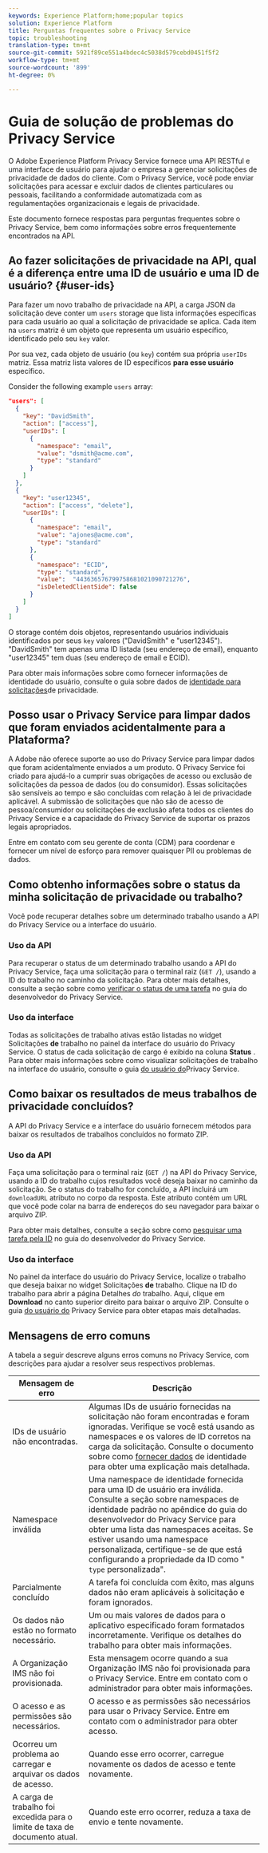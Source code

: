 ```yaml
---
keywords: Experience Platform;home;popular topics
solution: Experience Platform
title: Perguntas frequentes sobre o Privacy Service
topic: troubleshooting
translation-type: tm+mt
source-git-commit: 5921f89ce551a4bdec4c5038d579cebd0451f5f2
workflow-type: tm+mt
source-wordcount: '899'
ht-degree: 0%

---
```



# Guia de solução de problemas do Privacy Service

O Adobe Experience Platform Privacy Service fornece uma API RESTful e uma interface de usuário para ajudar o empresa a gerenciar solicitações de privacidade de dados do cliente. Com o Privacy Service, você pode enviar solicitações para acessar e excluir dados de clientes particulares ou pessoais, facilitando a conformidade automatizada com as regulamentações organizacionais e legais de privacidade.

Este documento fornece respostas para perguntas frequentes sobre o Privacy Service, bem como informações sobre erros frequentemente encontrados na API.

## Ao fazer solicitações de privacidade na API, qual é a diferença entre uma ID de usuário e uma ID de usuário? {#user-ids}

Para fazer um novo trabalho de privacidade na API, a carga JSON da solicitação deve conter um `users` storage que lista informações específicas para cada usuário ao qual a solicitação de privacidade se aplica. Cada item na `users` matriz é um objeto que representa um usuário específico, identificado pelo seu `key` valor.

Por sua vez, cada objeto de usuário (ou `key`) contém sua própria `userIDs` matriz. Essa matriz lista valores de ID específicos **para esse usuário** específico.

Consider the following example `users` array:

```json
"users": [
  {
    "key": "DavidSmith",
    "action": ["access"],
    "userIDs": [
      {
        "namespace": "email",
        "value": "dsmith@acme.com",
        "type": "standard"
      }
    ]
  },
  {
    "key": "user12345",
    "action": ["access", "delete"],
    "userIDs": [
      {
        "namespace": "email",
        "value": "ajones@acme.com",
        "type": "standard"
      },
      {
        "namespace": "ECID",
        "type": "standard",
        "value":  "443636576799758681021090721276",
        "isDeletedClientSide": false
      }
    ]
  }
]
```

O storage contém dois objetos, representando usuários individuais identificados por seus `key` valores (&quot;DavidSmith&quot; e &quot;user12345&quot;). &quot;DavidSmith&quot; tem apenas uma ID listada (seu endereço de email), enquanto &quot;user12345&quot; tem duas (seu endereço de email e ECID).

Para obter mais informações sobre como fornecer informações de identidade do usuário, consulte o guia sobre dados de [identidade para solicitações](identity-data.md)de privacidade.


## Posso usar o Privacy Service para limpar dados que foram enviados acidentalmente para a Plataforma?

A Adobe não oferece suporte ao uso do Privacy Service para limpar dados que foram acidentalmente enviados a um produto. O Privacy Service foi criado para ajudá-lo a cumprir suas obrigações de acesso ou exclusão de solicitações da pessoa de dados (ou do consumidor). Essas solicitações são sensíveis ao tempo e são concluídas com relação à lei de privacidade aplicável. A submissão de solicitações que não são de acesso de pessoa/consumidor ou solicitações de exclusão afeta todos os clientes do Privacy Service e a capacidade do Privacy Service de suportar os prazos legais apropriados.

Entre em contato com seu gerente de conta (CDM) para coordenar e fornecer um nível de esforço para remover quaisquer PII ou problemas de dados.

## Como obtenho informações sobre o status da minha solicitação de privacidade ou trabalho?

Você pode recuperar detalhes sobre um determinado trabalho usando a API do Privacy Service ou a interface do usuário.

### Uso da API

Para recuperar o status de um determinado trabalho usando a API do Privacy Service, faça uma solicitação para o terminal raiz (`GET /`), usando a ID do trabalho no caminho da solicitação. Para obter mais detalhes, consulte a seção sobre como [verificar o status de uma tarefa](api/privacy-jobs.md#check-the-status-of-a-job) no guia do desenvolvedor do Privacy Service.

### Uso da interface

Todas as solicitações de trabalho ativas estão listadas no widget Solicitações **de** trabalho no painel da interface do usuário do Privacy Service. O status de cada solicitação de cargo é exibido na coluna **Status** . Para obter mais informações sobre como visualizar solicitações de trabalho na interface do usuário, consulte o guia [do usuário do](ui/user-guide.md)Privacy Service.

## Como baixar os resultados de meus trabalhos de privacidade concluídos?

A API do Privacy Service e a interface do usuário fornecem métodos para baixar os resultados de trabalhos concluídos no formato ZIP.

### Uso da API

Faça uma solicitação para o terminal raiz (`GET /`) na API do Privacy Service, usando a ID do trabalho cujos resultados você deseja baixar no caminho da solicitação. Se o status do trabalho for concluído, a API incluirá um `downloadURL` atributo no corpo da resposta. Este atributo contém um URL que você pode colar na barra de endereços do seu navegador para baixar o arquivo ZIP.

Para obter mais detalhes, consulte a seção sobre como [pesquisar uma tarefa pela ID](api/privacy-jobs.md#check-the-status-of-a-job) no guia do desenvolvedor do Privacy Service.

### Uso da interface

No painel da interface do usuário do Privacy Service, localize o trabalho que deseja baixar no widget Solicitações **de** trabalho. Clique na ID do trabalho para abrir a página Detalhes _do_ trabalho. Aqui, clique em **Download** no canto superior direito para baixar o arquivo ZIP. Consulte o guia [do usuário do](ui/user-guide.md) Privacy Service para obter etapas mais detalhadas.

## Mensagens de erro comuns

A tabela a seguir descreve alguns erros comuns no Privacy Service, com descrições para ajudar a resolver seus respectivos problemas.

| Mensagem de erro | Descrição |
| --- | --- |
| IDs de usuário não encontradas. | Algumas IDs de usuário fornecidas na solicitação não foram encontradas e foram ignoradas. Verifique se você está usando as namespaces e os valores de ID corretos na carga da solicitação. Consulte o documento sobre como [fornecer dados](./identity-data.md) de identidade para obter uma explicação mais detalhada. |
| Namespace inválida | Uma namespace de identidade fornecida para uma ID de usuário era inválida. Consulte a seção sobre namespaces [](./api/appendix.md#standard-namespaces) de identidade padrão no apêndice do guia do desenvolvedor do Privacy Service para obter uma lista das namespaces aceitas. Se estiver usando uma namespace personalizada, certifique-se de que está configurando a propriedade da ID como &quot; `type` personalizada&quot;. |
| Parcialmente concluído | A tarefa foi concluída com êxito, mas alguns dados não eram aplicáveis à solicitação e foram ignorados. |
| Os dados não estão no formato necessário. | Um ou mais valores de dados para o aplicativo especificado foram formatados incorretamente. Verifique os detalhes do trabalho para obter mais informações. |
| A Organização IMS não foi provisionada. | Esta mensagem ocorre quando a sua Organização IMS não foi provisionada para o Privacy Service. Entre em contato com o administrador para obter mais informações. |
| O acesso e as permissões são necessários. | O acesso e as permissões são necessários para usar o Privacy Service. Entre em contato com o administrador para obter acesso. |
| Ocorreu um problema ao carregar e arquivar os dados de acesso. | Quando esse erro ocorrer, carregue novamente os dados de acesso e tente novamente. |
| A carga de trabalho foi excedida para o limite de taxa de documento atual. | Quando este erro ocorrer, reduza a taxa de envio e tente novamente. |